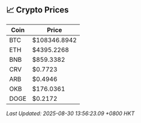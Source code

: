 ## 📈 Crypto Prices

| Coin | Price |
| ---- | ----- |
| BTC | $108346.8942 |
| ETH | $4395.2268 |
| BNB | $859.3382 |
| CRV | $0.7723 |
| ARB | $0.4946 |
| OKB | $176.0361 |
| DOGE | $0.2172 |

_Last Updated: 2025-08-30 13:56:23.09 +0800 HKT_